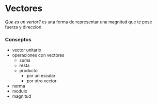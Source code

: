 # Vectores

_Que es un vertor?_
es una forma de representar una magnitud que te pose fuerza y direccion. 


### Conseptos
- vector unitario
- operaciones con vectores
	- suma
	- resta
	- producto
		- por un escalar
		- por otro vector
- norma
- modulo
- magnitud


